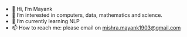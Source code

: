 - 👋 Hi, I’m Mayank
- 👀 I’m interested in computers, data, mathematics and science.
- 🌱 I’m currently learning NLP
- 📫 How to reach me: please email on mishra.mayank1903@gmail.com

<!---
mishramayank1903/mishramayank1903 is a ✨ special ✨ repository because its `README.md` (this file) appears on your GitHub profile.
You can click the Preview link to take a look at your changes.
--->
